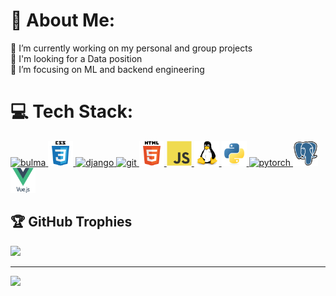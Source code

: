 # 💫 About Me:
🔭 I’m currently working on my personal and group projects<br>🤝 I'm looking for a Data position<br>🌱 I’m focusing on ML and backend engineering<br>


# 💻 Tech Stack:
<p align="left"> <a href="https://bulma.io/" target="_blank" rel="noreferrer"> <img src="https://raw.githubusercontent.com/gilbarbara/logos/804dc257b59e144eaca5bc6ffd16949752c6f789/logos/bulma.svg" alt="bulma" width="40" height="40"/> </a> <a href="https://www.w3schools.com/css/" target="_blank" rel="noreferrer"> <img src="https://raw.githubusercontent.com/devicons/devicon/master/icons/css3/css3-original-wordmark.svg" alt="css3" width="40" height="40"/> </a> <a href="https://www.djangoproject.com/" target="_blank" rel="noreferrer"> <img src="https://cdn.worldvectorlogo.com/logos/django.svg" alt="django" width="40" height="40"/> </a> <a href="https://git-scm.com/" target="_blank" rel="noreferrer"> <img src="https://www.vectorlogo.zone/logos/git-scm/git-scm-icon.svg" alt="git" width="40" height="40"/> </a> <a href="https://www.w3.org/html/" target="_blank" rel="noreferrer"> <img src="https://raw.githubusercontent.com/devicons/devicon/master/icons/html5/html5-original-wordmark.svg" alt="html5" width="40" height="40"/> </a> <a href="https://developer.mozilla.org/en-US/docs/Web/JavaScript" target="_blank" rel="noreferrer"> <img src="https://raw.githubusercontent.com/devicons/devicon/master/icons/javascript/javascript-original.svg" alt="javascript" width="40" height="40"/> </a> <a href="https://www.linux.org/" target="_blank" rel="noreferrer"> <img src="https://raw.githubusercontent.com/devicons/devicon/master/icons/linux/linux-original.svg" alt="linux" width="40" height="40"/> </a> <a href="https://www.python.org" target="_blank" rel="noreferrer"> <img src="https://raw.githubusercontent.com/devicons/devicon/master/icons/python/python-original.svg" alt="python" width="40" height="40"/> </a> <a href="https://pytorch.org/" target="_blank" rel="noreferrer"> <img src="https://www.vectorlogo.zone/logos/pytorch/pytorch-icon.svg" alt="pytorch" width="40" height="40"/> </a> <img src="https://raw.githubusercontent.com/devicons/devicon/master/icons/postgresql/postgresql-original.svg"  alt="postgresql" width="40" height="40" /> <a href="https://vuejs.org/" target="_blank" rel="noreferrer"> <img src="https://raw.githubusercontent.com/devicons/devicon/master/icons/vuejs/vuejs-original-wordmark.svg" alt="vuejs" width="40" height="40"/> </a> </p>

<!-- # 📊 GitHub Stats:
![](https://github-readme-stats.vercel.app/api?username=Tarik-Alaiwi-dev&theme=dark&hide_border=false&include_all_commits=false&count_private=true)<br/>
![](https://github-readme-streak-stats.herokuapp.com/?user=Tarik-Alaiwi-dev&theme=dark&hide_border=false)<br/>
![](https://github-readme-stats.vercel.app/api/top-langs/?username=Tarik-Alaiwi-dev&theme=dark&hide_border=false&include_all_commits=false&count_private=true&layout=compact) -->

## 🏆 GitHub Trophies
![](https://github-profile-trophy.vercel.app/?username=Tarik-Alaiwi-dev&theme=darkhub&no-frame=false&no-bg=false&margin-w=4)

---
[![](https://visitcount.itsvg.in/api?id=Tarik-Alaiwi-dev&icon=0&color=12)](https://visitcount.itsvg.in)

<!-- Proudly created with GPRM ( https://gprm.itsvg.in ) -->
